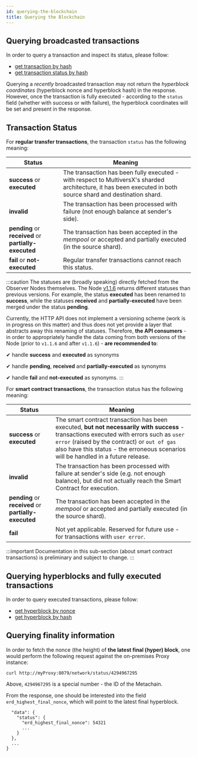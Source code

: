 ```yaml
---
id: querying-the-blockchain
title: Querying the Blockchain
---
```


[comment]: # (mx-context)

[comment]: # (mx-context)

## **Querying broadcasted transactions**

In order to query a transaction and inspect its status, please follow:

- [get transaction by hash](/sdk-and-tools/rest-api/transactions#get-transaction)
- [get transaction status by hash](/sdk-and-tools/rest-api/transactions#get-transaction-status)

Querying a _recently_ broadcasted transaction may not return the _hyperblock coordinates_ (hyperblock nonce and hyperblock hash) in the response. However, once the transaction is fully executed - according to the `status` field (whether with success or with failure), the hyperblock coordinates will be set and present in the response.

[comment]: # (mx-context)

## **Transaction Status**

For **regular transfer transactions**, the transaction `status` has the following meaning:

| Status                                                | Meaning                                                                                                                                                       |
| ----------------------------------------------------- | ------------------------------------------------------------------------------------------------------------------------------------------------------------- |
| **success** or **executed**                           | The transaction has been fully executed - with respect to MultiversX's sharded architecture, it has been executed in both source shard and destination shard. |
| **invalid**                                           | The transaction has been processed with failure (not enough balance at sender's side).                                                                        |
| **pending** or **received** or **partially-executed** | The transaction has been accepted in the _mempool_ or accepted and partially executed (in the source shard).                                                  |
| **fail** or **not-executed**                          | Regular transfer transactions cannot reach this status.                                                                                                       |

:::caution
The statuses are (broadly speaking) directly fetched from the Observer Nodes themselves. The Node [v1.1.6](https://github.com/multiversx/mx-chain-go/releases/tag/v1.1.6) returns different statuses than previous versions. For example, the status **executed** has been renamed to **success**, while the statuses **received** and **partially-executed** have been merged under the status **pending**.

Currently, the HTTP API does not implement a versioning scheme (work is in progress on this matter) and thus does not yet provide a layer that abstracts away this renaming of statuses. Therefore, **the API consumers** - in order to appropriately handle the data coming from both versions of the Node (prior to `v1.1.6` and after `v1.1.6`) - **are recommended to**:

✔ handle **success** and **executed** as synonyms

✔ handle **pending**, **received** and **partially-executed** as synonyms

✔ handle **fail** and **not-executed** as synonyms.
:::

For **smart contract transactions**, the transaction status has the following meaning:

| Status                                                | Meaning                                                                                                                                                                                                                                                                           |
| ----------------------------------------------------- | --------------------------------------------------------------------------------------------------------------------------------------------------------------------------------------------------------------------------------------------------------------------------------- |
| **success** or **executed**                           | The smart contract transaction has been executed, **but not necessarily with** **success** - transactions executed with errors such as `user error` (raised by the contract) or `out of gas` also have this status - the erroneous scenarios will be handled in a future release. |
| **invalid**                                           | The transaction has been processed with failure at sender's side (e.g. not enough balance), but did not actually reach the Smart Contract for execution.                                                                                                                          |
| **pending** or **received** or **partially-executed** | The transaction has been accepted in the _mempool_ or accepted and partially executed (in the source shard).                                                                                                                                                                      |
| **fail**                                              | Not yet applicable. Reserved for future use - for transactions with `user error`.                                                                                                                                                                                                 |

:::important
Documentation in this sub-section (about smart contract transactions) is preliminary and subject to change.
:::

[comment]: # (mx-context)

## **Querying hyperblocks and fully executed transactions**

In order to query executed transactions, please follow:

- [get hyperblock by nonce](/sdk-and-tools/rest-api/blocks#get-hyperblock-by-nonce)
- [get hyperblock by hash](/sdk-and-tools/rest-api/blocks#get-hyperblock-by-hash)

[comment]: # (mx-context)

## **Querying finality information**

In order to fetch the nonce (the height) of **the latest final (hyper) block**, one would perform the following request against the on-premises Proxy instance:

```
curl http://myProxy:8079/network/status/4294967295
```

Above, `4294967295` is a special number - the ID of the Metachain.

From the response, one should be interested into the field `erd_highest_final_nonce`, which will point to the latest final hyperblock.

```
  "data": {
    "status": {
      "erd_highest_final_nonce": 54321
      ...
    }
  },
  ...
}

```
